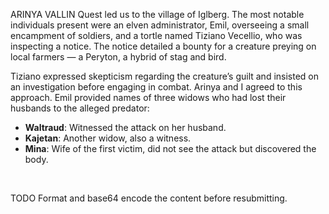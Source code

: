 ARINYA VALLIN&nbsp;Quest led us to the village of Iglberg. The most notable individuals present were an elven administrator, Emil, overseeing a small encampment of soldiers, and a tortle named Tiziano Vecellio, who was inspecting a notice. The notice detailed a bounty for a creature preying on local farmers — a Peryton, a hybrid of stag and bird.

Tiziano expressed skepticism regarding the creature’s guilt and insisted on an investigation before engaging in combat. Arinya and I agreed to this approach. Emil provided names of three widows who had lost their husbands to the alleged predator:

- **Waltraud**: Witnessed the attack on her husband.
- **Kajetan**: Another widow, also a witness.
- **Mina**: Wife of the first victim, did not see the attack but discovered the body.

&nbsp;

TODO Format and base64 encode the content before resubmitting.
